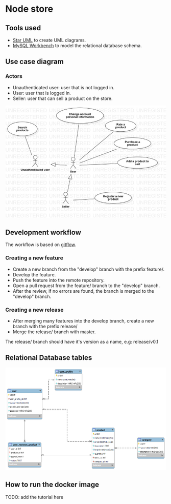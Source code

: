 # Node store

## Tools used
* [Star UML](https://staruml.io/) to create UML diagrams.
* [MySQL Workbench](https://www.mysql.com/products/workbench/) to model the relational database schema.

## Use case diagram

### Actors
* Unauthenticated user: user that is not logged in.
* User: user that is logged in.
* Seller: user that can sell a product on the store.

![Node store's use case diagram](docs/use-cases/use-case-diagram.jpg)

## Development workflow
The workflow is based on [gitflow](https://www.atlassian.com/git/tutorials/comparing-workflows/gitflow-workflow).

### Creating a new feature
* Create a new branch from the "develop" branch with the prefix feature/.
* Develop the feature.
* Push the feature into the remote repository.
* Open a pull request from the feature/ branch to the "develop" branch.
* After the review, if no errors are found, the branch is merged to the "develop" branch.

### Creating a new release
* After merging many features into the develop branch, create a new branch with the prefix release/
* Merge the release/ branch with master.

The release/ branch should have it's version as a name, e.g: release/v0.1

## Relational Database tables
![Relational Database tables](docs/database-tables/tables-modeling.png)

## How to run the docker image
TODO: add the tutorial here